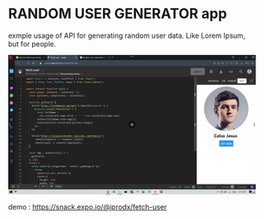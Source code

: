 # RANDOM USER GENERATOR app
 exmple usage of API for generating random user data. Like Lorem Ipsum, but for people.


![](fetchUser.JPG)



demo : https://snack.expo.io/@iprodx/fetch-user